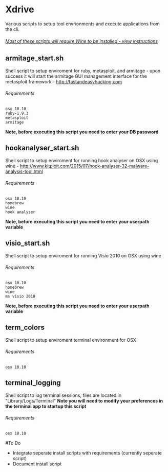 # Xdrive
Various scripts to setup tool envrionments and execute applications from the cli.

###### [Most of these scripts will require Wine to be installed - view instructions](https://gist.github.com/ashbyca/8f42156fc847fc07f56c7027e042a1cd)

## armitage_start.sh
Shell script to setup enviroment for ruby, metasploit, and armitage - upon success it will start the armitage GUI management interface for the metasploit framework - http://fastandeasyhacking.com

###### Requirements
```
osx 10.10
ruby-1.9.3
metasploit
armitage
```
**Note, before executing this script you need to enter your DB password** 

## hookanalyser_start.sh
Shell script to setup enviroment for running hook analyser on OSX using wine - http://www.kitploit.com/2015/07/hook-analyser-32-malware-analysis-tool.html

###### Requirements
```
osx 10.10
homebrew
wine
hook analyser
```
**Note, before executing this script you need to enter your userpath variable** 

## visio_start.sh
Shell script to setup enviroment for running Visio 2010 on OSX using wine

###### Requirements
```
osx 10.10
homebrew
wine
ms visio 2010
```
**Note, before executing this script you need to enter your userpath variable** 

## term_colors
Shell script to setup enviroment terminal environment for OSX

###### Requirements
```
osx 10.10
```

## terminal_logging
Shell script to log terminal sessions, files are located in "Library/Logs/Terminal"
**Note you will need to modify your preferences in the terminal app to startup this script**

###### Requirements
```
osx 10.10
```

#To Do
- Integrate seperate install scripts with requirements (currently seperate script)
- Document install script
